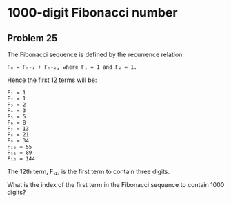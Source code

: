 # 1000-digit Fibonacci number

## Problem 25

The Fibonacci sequence is defined by the recurrence relation:

`Fₙ = Fₙ₋₁ + Fₙ₋₂, where F₁ = 1 and F₂ = 1.`

Hence the first 12 terms will be:

```
F₁ = 1
F₂ = 1
F₃ = 2
F₄ = 3
F₅ = 5
F₆ = 8
F₇ = 13
F₈ = 21
F₉ = 34
F₁₀ = 55
F₁₁ = 89
F₁₂ = 144
```

The 12th term, F₁₂, is the first term to contain three digits.

What is the index of the first term in the Fibonacci sequence to contain 1000 digits?
